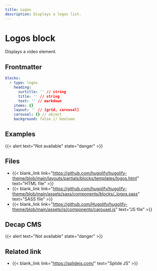 ```yaml
---
title: Logos
description: Displays a logos list.
---
```


# Logos block

Displays a video element.

## Frontmatter

```yml
blocks:
  - type: logos
    heading:
      surtitle: '' // string
      title: '' // string
      text: '' // markdown
    items: {}
    layout: '' // [grid, carousel]
    carousel: {} // object
    background: false // boolean
```

## Examples

{{< alert text="Not available" state="danger" >}}

## Files

- {{< blank_link link="https://github.com/hugolify/hugolify-theme/blob/main/layouts/partials/blocks/templates/logos.html" text="HTML file" >}}
- {{< blank_link link="https://github.com/hugolify/hugolify-theme/blob/main/assets/sass/components/blocks/_logos.sass" text="SASS file" >}}
- {{< blank_link link="https://github.com/Hugolify/hugolify-theme/blob/main/assets/js/components/carousel.js" text="JS file" >}}

## Decap CMS

{{< alert text="Not available" state="danger" >}}

## Related link

- {{< blank_link link="https://splidejs.com/" text="Splide JS" >}}

